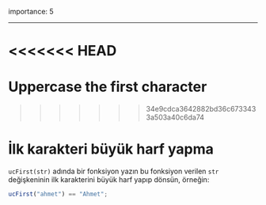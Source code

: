 importance: 5

---

<<<<<<< HEAD
=======
# Uppercase the first character
>>>>>>> 34e9cdca3642882bd36c6733433a503a40c6da74

# İlk karakteri büyük harf yapma

`ucFirst(str)` adında bir fonksiyon yazın bu fonksiyon verilen `str` değişkeninin ilk karakterini büyük harf yapıp dönsün, örneğin:

```js
ucFirst("ahmet") == "Ahmet";
```
